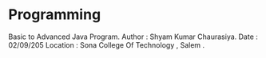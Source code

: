 # Programming
Basic to Advanced Java Program.
Author : Shyam Kumar Chaurasiya.
Date : 02/09/205
Location : Sona College Of Technology , Salem .
